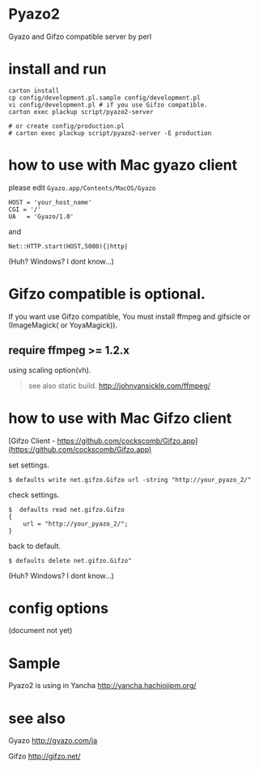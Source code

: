Pyazo2
======

Gyazo and Gifzo compatible server by perl

install and run
====

```
carton install 
cp config/development.pl.sample config/development.pl
vi config/development.pl # if you use Gifzo compatible.
carton exec plackup script/pyazo2-server

# or create config/production.pl
# carton exec plackup script/pyazo2-server -E production
```

how to use with Mac gyazo client
================================
please edit ```Gyazo.app/Contents/MacOS/Gyazo```

```
HOST = 'your_host_name'
CGI = '/'
UA   = 'Gyazo/1.0'
```
and

```
Net::HTTP.start(HOST,5000){|http|
```

(Huh? Windows? I dont know...)


Gifzo compatible is optional.
====

If you want use Gifzo compatible, You must install ffmpeg and gifsicle or (ImageMagick( or YoyaMagick)).


## require ffmpeg >= 1.2.x

using scaling option(vh).

> see also static build. http://johnvansickle.com/ffmpeg/


how to use with Mac Gifzo client
================================

[Gifzo Client - https://github.com/cockscomb/Gifzo.app](https://github.com/cockscomb/Gifzo.app)

set settings.

```
$ defaults write net.gifzo.Gifzo url -string "http://your_pyazo_2/"
```

check settings.

```
$  defaults read net.gifzo.Gifzo
{
    url = "http://your_pyazo_2/";
}
```

back to default.

```
$ defaults delete net.gifzo.Gifzo"
```

(Huh? Windows? I dont know...)



config options
====

(document not yet)


Sample
====

Pyazo2 is using in Yancha
http://yancha.hachiojipm.org/


see also
====

Gyazo
http://gyazo.com/ja

Gifzo
http://gifzo.net/
